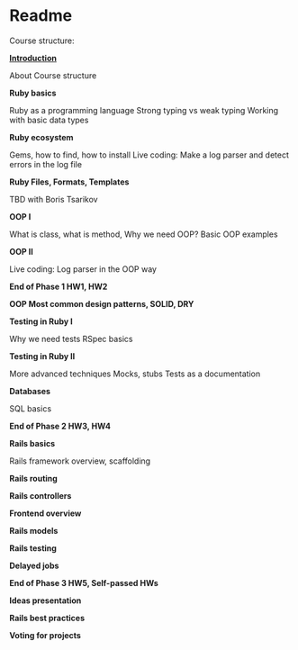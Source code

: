 # Readme

Course structure:

[**Introduction**](https://github.com/RUBYLNIK-training-center/materials/blob/main/lectures/intro.md)


About Course structure

**Ruby basics**

Ruby as a programming language
Strong typing vs weak typing
Working with basic data types

**Ruby ecosystem**

Gems, how to find, how to install
Live coding: Make a log parser and detect errors in the log file

**Ruby Files, Formats, Templates**

TBD with Boris Tsarikov


**OOP I**

What is class, what is method, Why we need OOP?
Basic OOP examples

**OOP II**

Live coding: Log parser in the OOP way


**End of Phase 1 HW1, HW2**

**OOP Most common design patterns, SOLID, DRY**


**Testing in Ruby I**

Why we need tests
RSpec basics

**Testing in Ruby II**

More advanced techniques
Mocks, stubs
Tests as a documentation



**Databases**

SQL basics


**End of Phase 2 HW3, HW4**

**Rails basics**

Rails framework overview, scaffolding


**Rails routing**


**Rails controllers**


**Frontend overview**


**Rails models**


**Rails testing**


**Delayed jobs**



**End of Phase 3 HW5, Self-passed HWs**

**Ideas presentation**

**Rails best practices**

**Voting for projects**
